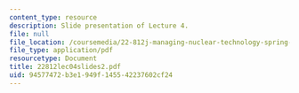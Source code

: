 ```yaml
---
content_type: resource
description: Slide presentation of Lecture 4.
file: null
file_location: /coursemedia/22-812j-managing-nuclear-technology-spring-2004/94577472b3e1949f145542237602cf24_22812lec04slides2.pdf
file_type: application/pdf
resourcetype: Document
title: 22812lec04slides2.pdf
uid: 94577472-b3e1-949f-1455-42237602cf24
---
```

